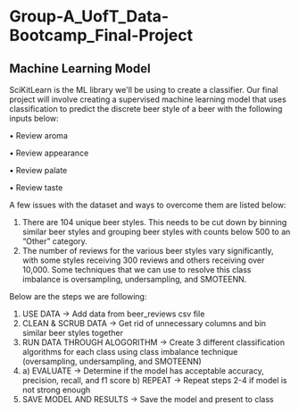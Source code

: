 # Group-A_UofT_Data-Bootcamp_Final-Project

## Machine Learning Model

SciKitLearn is the ML library we'll be using to create a classifier. Our final project will involve creating a supervised machine learning model that uses classification to predict the discrete beer style of a beer with the following inputs below:

•	Review aroma

•	Review appearance

•	Review palate

•	Review taste

A few issues with the dataset and ways to overcome them are listed below:

1.	There are 104 unique beer styles. This needs to be cut down by binning similar beer styles and grouping beer styles with counts below 500 to an “Other” category.
2.	The number of reviews for the various beer styles vary significantly, with some styles receiving 300 reviews and others receiving over 10,000. Some techniques that we can use to resolve this class imbalance is oversampling, undersampling, and SMOTEENN.

Below are the steps we are following:

1.	USE DATA -> Add data from beer_reviews csv file
2.	CLEAN & SCRUB DATA -> Get rid of unnecessary columns and bin similar beer styles together 
3.	RUN DATA THROUGH ALOGORITHM -> Create 3 different classification algorithms for each class using class imbalance technique (oversampling, undersampling, and SMOTEENN)
4.	a) EVALUATE -> Determine if the model has acceptable accuracy, precision, recall, and f1 score
    b) REPEAT -> Repeat steps 2-4 if model is not strong enough 
5.	SAVE MODEL AND RESULTS -> Save the model and present to class
